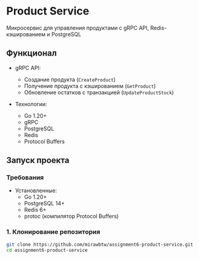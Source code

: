 # Product Service 

Микросервис для управления продуктами с gRPC API, Redis-кэшированием и PostgreSQL

## Функционал
- gRPC API:
  - Создание продукта (`CreateProduct`)
  - Получение продукта с кэшированием (`GetProduct`)
  - Обновление остатков с транзакцией (`UpdateProductStock`)
  
- Технологии:
  - Go 1.20+
  - gRPC
  - PostgreSQL
  - Redis
  - Protocol Buffers

## Запуск проекта

### Требования
- Установленные:
  - Go 1.20+
  - PostgreSQL 14+
  - Redis 6+
  - protoc (компилятор Protocol Buffers)

### 1. Клонирование репозитория
```bash
git clone https://github.com/mirawbtw/assignment6-product-service.git
cd assignment6-product-service
